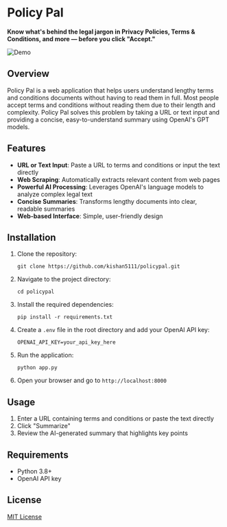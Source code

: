# Policy Pal

**Know what's behind the legal jargon in Privacy Policies, Terms & Conditions, and more — before you click "Accept."**

![Demo](assets/tcsummarizer.gif)

## Overview

Policy Pal is a web application that helps users understand lengthy terms and conditions documents without having to read them in full. Most people accept terms and conditions without reading them due to their length and complexity. Policy Pal solves this problem by taking a URL or text input and providing a concise, easy-to-understand summary using OpenAI's GPT models.

## Features

- **URL or Text Input**: Paste a URL to terms and conditions or input the text directly
- **Web Scraping**: Automatically extracts relevant content from web pages
- **Powerful AI Processing**: Leverages OpenAI's language models to analyze complex legal text
- **Concise Summaries**: Transforms lengthy documents into clear, readable summaries
- **Web-based Interface**: Simple, user-friendly design


## Installation

1. Clone the repository:
   ```
   git clone https://github.com/kishan5111/policypal.git
   ```

2. Navigate to the project directory:
   ```
   cd policypal
   ```

3. Install the required dependencies:
   ```
   pip install -r requirements.txt
   ```

4. Create a `.env` file in the root directory and add your OpenAI API key:
   ```
   OPENAI_API_KEY=your_api_key_here
   ```

5. Run the application:
   ```
   python app.py
   ```

6. Open your browser and go to `http://localhost:8000`

## Usage

1. Enter a URL containing terms and conditions or paste the text directly
2. Click "Summarize"
3. Review the AI-generated summary that highlights key points

## Requirements

- Python 3.8+
- OpenAI API key

## License

[MIT License](LICENSE)
